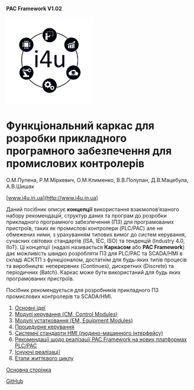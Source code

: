﻿**PAC Framework V1.02** 

![](media/logo.png)

# Функціональний каркас для розробки прикладного програмного забезпечення для промислових контролерів

О.М.Пупена, Р.М.Міркевич, О.М.Клименко, В.В.Полупан, Д.В.Мацебула, А.В.Шишак 

[www.i4u.in.ua](http://www.i4u.in.ua) 

Даний посібник описує **концепції** використання взаємопов’язаного набору рекомендацій, структур даних та програм до розробки прикладного програмного забезпечення (ПЗ) для програмованих пристроїв, таких як промислові контролери (PLC/PAC) але не обмежених ними, з урахуванням типових вимог до систем керування, сучасних світових стандартів (ISA, IEC, ISO) та тенденцій (Industry 4.0, IIoT). Ці концепції (надалі називається **Каркасом** або **PAC Framework**) дає можливість швидко розробляти ПЗ для PLC/PAC та SCADA/HMI в складі АСКТП з функціоналом, достатнім для будь-яких типів процесів та виробництв: неперервних (Continues), дискретних (Discrete) та періодичних (Batch). Каркас може бути використаний для будь яких програмованих пристроїв.

Посібник рекомендується для розробників прикладного ПЗ промислових контролерів та SCADA/HMI.

1. [Основні ідеї](base/README.md)
2. [Модулі керування (CM, Control Modules)](cm/README.md)
3. [Модулі устатковання (EM, Equipment Modules)](em/README.md)
4. [Процедурне керування](proc/README.md)
5. [Системні стандарти HMI (людино-машинного інтерфейсу)](hmi/README.md)
6. [Рекомендації щодо реалізації PAC Framework на нових платформах PLC/PAC](implem/README.md)  
7. [Існуючі реалізації](platforms/README.md) 
8. [Етапи життєвого циклу](lifecycle/README.md)



[Основна сторінка](https://pupenasan.github.io/PACFramework/)

[GitHub](https://github.com/pupenasan/PACFramework)